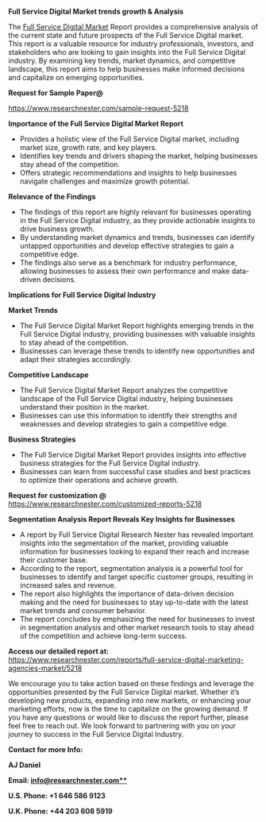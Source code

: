 ﻿<a name="_hlk169704084"></a><a name="_hlk168649135"></a><a name="_hlk167721000"></a>**Full Service Digital Market trends growth & Analysis**

The [Full Service Digital Market](https://www.researchnester.com/reports/full-service-digital-marketing-agencies-market/5218) Report provides a comprehensive analysis of the current state and future prospects of the Full Service Digital market. This report is a valuable resource for industry professionals, investors, and stakeholders who are looking to gain insights into the Full Service Digital industry. By examining key trends, market dynamics, and competitive landscape, this report aims to help businesses make informed decisions and capitalize on emerging opportunities.

**Request for Sample Paper@**

<https://www.researchnester.com/sample-request-5218>

**Importance of the Full Service Digital Market Report**

- Provides a holistic view of the Full Service Digital market, including market size, growth rate, and key players.
- Identifies key trends and drivers shaping the market, helping businesses stay ahead of the competition.
- Offers strategic recommendations and insights to help businesses navigate challenges and maximize growth potential.

**Relevance of the Findings**	

- The findings of this report are highly relevant for businesses operating in the Full Service Digital industry, as they provide actionable insights to drive business growth.
- By understanding market dynamics and trends, businesses can identify untapped opportunities and develop effective strategies to gain a competitive edge.
- The findings also serve as a benchmark for industry performance, allowing businesses to assess their own performance and make data-driven decisions.

**Implications for Full Service Digital  Industry**

**Market Trends**

- The Full Service Digital Market Report highlights emerging trends in the Full Service Digital industry, providing businesses with valuable insights to stay ahead of the competition.
- Businesses can leverage these trends to identify new opportunities and adapt their strategies accordingly.

**Competitive Landscape**

- The Full Service Digital Market Report analyzes the competitive landscape of the Full Service Digital industry, helping businesses understand their position in the market.
- Businesses can use this information to identify their strengths and weaknesses and develop strategies to gain a competitive edge.

**Business Strategies**

- The Full Service Digital Market Report provides insights into effective business strategies for the Full Service Digital industry.
- Businesses can learn from successful case studies and best practices to optimize their operations and achieve growth.

**Request for customization @** <https://www.researchnester.com/customized-reports-5218>

**Segmentation Analysis Report Reveals Key Insights for Businesses**

- A report by Full Service Digital Research Nester has revealed important insights into the segmentation of the market, providing valuable information for businesses looking to expand their reach and increase their customer base.
- According to the report, segmentation analysis is a powerful tool for businesses to identify and target specific customer groups, resulting in increased sales and revenue.
- The report also highlights the importance of data-driven decision making and the need for businesses to stay up-to-date with the latest market trends and consumer behavior.
- The report concludes by emphasizing the need for businesses to invest in segmentation analysis and other market research tools to stay ahead of the competition and achieve long-term success.

**Access our detailed report at:** <https://www.researchnester.com/reports/full-service-digital-marketing-agencies-market/5218>

We encourage you to take action based on these findings and leverage the opportunities presented by the Full Service Digital market. Whether it’s developing new products, expanding into new markets, or enhancing your marketing efforts, now is the time to capitalize on the growing demand. If you have any questions or would like to discuss the report further, please feel free to reach out. We look forward to partnering with you on your journey to success in the Full Service Digital Industry.

**Contact for more Info:**

**AJ Daniel**

**Email: [info@researchnester.com**](mailto:info@researchnester.com)**

**U.S. Phone: +1 646 586 9123**

**U.K. Phone: +44 203 608 5919**



